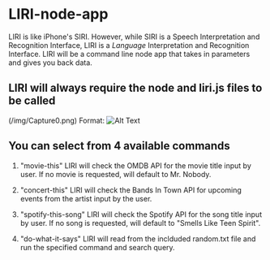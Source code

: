 # LIRI-node-app

 LIRI is like iPhone's SIRI. However, while SIRI is a Speech Interpretation and Recognition Interface, LIRI is a _Language_ Interpretation and Recognition Interface. LIRI will be a command line node app that takes in parameters and gives you back data.

 ## LIRI will always require the node and liri.js files to be called

(/img/Capture0.png)
 Format: ![Alt Text](url)

 ## You can select from 4 available commands

 1. "movie-this" LIRI will check the OMDB API for the movie title input by user. If no movie is requested, will default to Mr. Nobody.

 2. "concert-this" LIRI will check the Bands In Town API for upcoming events from the artist input by the user.

 3. "spotify-this-song" LIRI will check the Spotify API for the song title input by user. If no song is requested, will default to "Smells Like Teen Spirit".

 4. "do-what-it-says" LIRI will read from the inclduded random.txt file and run the specified command and search query.